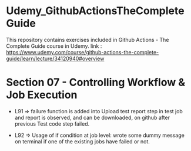 # Udemy_GithubActionsTheCompleteGuide
This repository contains exercises included in Github Actions - The Complete Guide course in Udemy.
link : https://www.udemy.com/course/github-actions-the-complete-guide/learn/lecture/34120940#overview

Section 07 - Controlling Workflow & Job Execution
=================================================
- L91 => failure function is added into Upload test report step in test job and report is observed, and can be downloaded, on github after previous Test code step failed.

- L92 => Usage of if condition at job level: wrote some dummy message on terminal if one of the existing jobs have failed or not. 